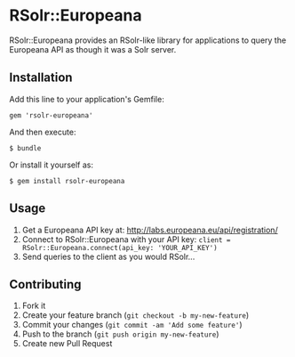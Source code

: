 # RSolr::Europeana

RSolr::Europeana provides an RSolr-like library for applications to query the
Europeana API as though it was a Solr server.

## Installation

Add this line to your application's Gemfile:

    gem 'rsolr-europeana'

And then execute:

    $ bundle

Or install it yourself as:

    $ gem install rsolr-europeana

## Usage

1. Get a Europeana API key at: http://labs.europeana.eu/api/registration/
2. Connect to RSolr::Europeana with your API key: `client = RSolr::Europeana.connect(api_key: 'YOUR_API_KEY')`
3. Send queries to the client as you would RSolr...

## Contributing

1. Fork it
2. Create your feature branch (`git checkout -b my-new-feature`)
3. Commit your changes (`git commit -am 'Add some feature'`)
4. Push to the branch (`git push origin my-new-feature`)
5. Create new Pull Request
